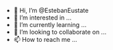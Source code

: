 - 👋 Hi, I’m @EstebanEustate
- 👀 I’m interested in ...
- 🌱 I’m currently learning ...
- 💞️ I’m looking to collaborate on ...
- 📫 How to reach me ...

<!---
EstebanEustate/EstebanEustate is a ✨ special ✨ repository because its `README.md` (this file) appears on your GitHub profile.
You can click the Preview link to take a look at your changes.
--->
